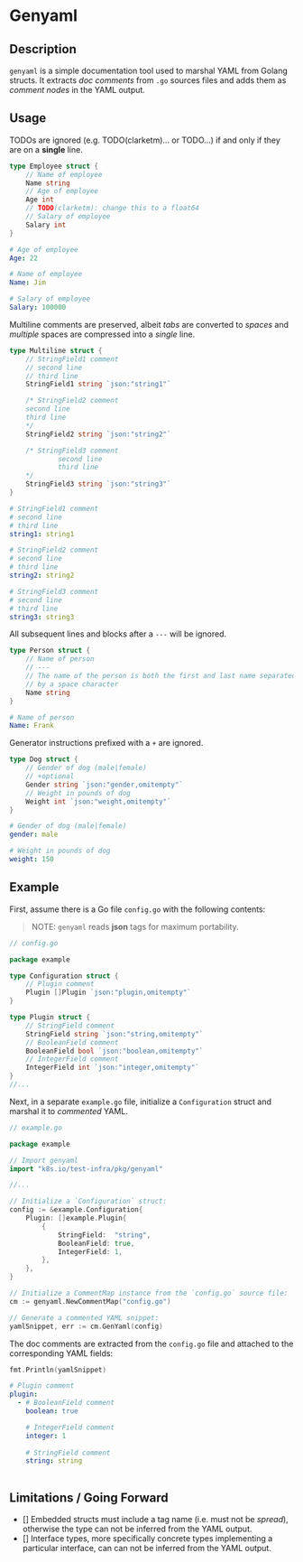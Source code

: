 # Genyaml

## Description
`genyaml` is a simple documentation tool used to marshal YAML from Golang structs. It extracts *doc comments* from `.go` sources files and adds them as *comment nodes* in the YAML output. 

## Usage

TODOs are ignored (e.g. TODO(clarketm)... or TODO...) if and only if they are on a **single** line.

```go
type Employee struct {
	// Name of employee
	Name string
	// Age of employee
	Age int
    // TODO(clarketm): change this to a float64
	// Salary of employee
	Salary int
}
```

```yaml
# Age of employee
Age: 22

# Name of employee
Name: Jim

# Salary of employee
Salary: 100000
```

Multiline comments are preserved, albeit *tabs* are converted to *spaces* and *multiple* spaces are compressed into a *single* line.

```go
type Multiline struct {
	// StringField1 comment
	// second line
	// third line
	StringField1 string `json:"string1"`

	/* StringField2 comment
	second line
	third line
	*/
	StringField2 string `json:"string2"`

	/* StringField3 comment
			second line
			third line
	*/
	StringField3 string `json:"string3"`
}
```

```yaml
# StringField1 comment
# second line
# third line
string1: string1

# StringField2 comment
# second line
# third line
string2: string2

# StringField3 comment
# second line
# third line
string3: string3
```

All subsequent lines and blocks after a `---` will be ignored.

```go
type Person struct {
	// Name of person
	// --- 
	// The name of the person is both the first and last name separated 
	// by a space character
	Name string
}
```

```yaml
# Name of person
Name: Frank
```

Generator instructions prefixed with a `+` are ignored.

```go
type Dog struct {
	// Gender of dog (male|female)
	// +optional
	Gender string `json:"gender,omitempty"`
	// Weight in pounds of dog
	Weight int `json:"weight,omitempty"`
}
```

```yaml
# Gender of dog (male|female)
gender: male

# Weight in pounds of dog
weight: 150
```

## Example

First, assume there is a Go file `config.go` with the following contents:
> NOTE: `genyaml` reads **json** tags for maximum portability.

```go
// config.go

package example

type Configuration struct {
	// Plugin comment
	Plugin []Plugin `json:"plugin,omitempty"`
}

type Plugin struct {
	// StringField comment
	StringField string `json:"string,omitempty"`
	// BooleanField comment
	BooleanField bool `json:"boolean,omitempty"`
	// IntegerField comment
	IntegerField int `json:"integer,omitempty"`
}
//...
```

Next, in a separate `example.go` file, initialize a `Configuration` struct and marshal it to *commented* YAML. 

```go
// example.go

package example

// Import genyaml
import "k8s.io/test-infra/pkg/genyaml"

//...

// Initialize a `Configuration` struct:
config := &example.Configuration{
    Plugin: []example.Plugin{
        {
            StringField:  "string",
            BooleanField: true,
            IntegerField: 1,
        },
    },
}

// Initialize a CommentMap instance from the `config.go` source file:
cm := genyaml.NewCommentMap("config.go")

// Generate a commented YAML snippet:
yamlSnippet, err := cm.GenYaml(config)
```

The doc comments are extracted from the `config.go` file and attached to the corresponding YAML fields:

```go
fmt.Println(yamlSnippet)
```

```yaml
# Plugin comment
plugin:
  - # BooleanField comment
    boolean: true

    # IntegerField comment
    integer: 1
    
    # StringField comment
    string: string
    
```

## Limitations / Going Forward

- [] Embedded structs must include a tag name (i.e. must not be *spread*), otherwise the type can not be inferred from the YAML output.
- [] Interface types, more specifically concrete types implementing a particular interface, can can not be inferred from the YAML output.
